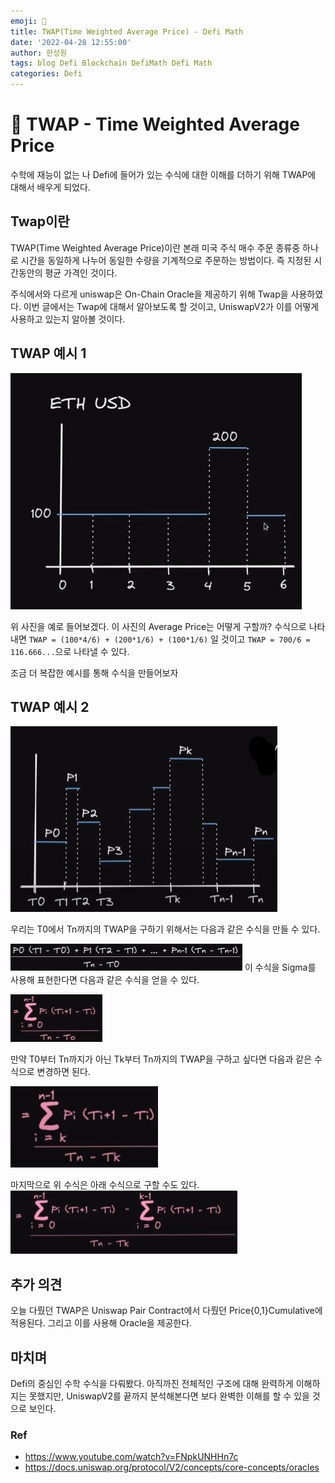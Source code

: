 ```yaml
---
emoji: 🧢
title: TWAP(Time Weighted Average Price) - Defi Math
date: '2022-04-28 12:55:00'
author: 한성원
tags: blog Defi Blockchain DefiMath Defi Math
categories: Defi
---
```



# 👋 TWAP - Time Weighted Average Price
수학에 재능이 없는 나
Defi에 들어가 있는 수식에 대한 이해를 더하기 위해 TWAP에 대해서 배우게 되었다.


## Twap이란
TWAP(Time Weighted Average Price)이란 본래 미국 주식 매수 주문 종류중 하나로 시간을 동일하게 나누어 동일한 수량을 기계적으로 주문하는 방법이다. 즉 지정된 시간동안의 평균 가격인 것이다. 

주식에서와 다르게 uniswap은 On-Chain Oracle을 제공하기 위해 Twap을 사용하였다. 이번 글에서는 Twap에 대해서 알아보도록 할 것이고, UniswapV2가 이를 어떻게 사용하고 있는지 알아볼 것이다.

## TWAP 예시 1

![TWAP_EX1](./TWAP_EX1.png)

위 사진을 예로 들어보겠다. 이 사진의 Average Price는 어떻게 구할까?
수식으로 나타내면 `TWAP = (100*4/6) + (200*1/6) + (100*1/6)` 일 것이고 `TWAP = 700/6 = 116.666...`으로 나타낼 수 있다. 

조금 더 복잡한 예시를 통해 수식을 만들어보자

## TWAP 예시 2
![TWAP_EX2](./TWAP_EX2.png)

우리는 T0에서 Tn까지의 TWAP을 구하기 위해서는 다음과 같은 수식을 만들 수 있다. 

![TWAP_EX2-1](./TWAP_EX2-1.png)
이 수식을 Sigma를 사용해 표현한다면 다음과 같은 수식을 얻을 수 있다.

![TWAP_EX2-2](./TWAP_EX2-2.png)

만약 T0부터 Tn까지가 아닌 Tk부터 Tn까지의 TWAP을 구하고 싶다면 다음과 같은 수식으로 변경하면 된다. 

![TWAP_EX2-3](./TWAP_EX2-3.png)

마지막으로 위 수식은 아래 수식으로 구할 수도 있다.
![TWAP_EX2-4](./TWAP_EX2-4.png)

## 추가 의견
오늘 다뤘던 TWAP은 Uniswap Pair Contract에서 다뤘던 Price{0,1}Cumulative에 적용된다. 그리고 이를 사용해 Oracle을 제공한다.

## 마치며
Defi의 중심인 수학 수식을 다뤄봤다. 아직까진 전체적인 구조에 대해 완력하게 이해하지는 못했지만, UniswapV2를 끝까지 분석해본다면 보다 완벽한 이해를 할 수 있을 것으로 보인다.

### Ref
- https://www.youtube.com/watch?v=FNpkUNHHn7c
- https://docs.uniswap.org/protocol/V2/concepts/core-concepts/oracles

```toc

```